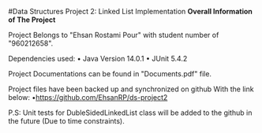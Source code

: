 #Data Structures Project 2: Linked List Implementation
**Overall Information of The Project**

Project Belongs to "Ehsan Rostami Pour" with student number of "960212658".

Dependencies used:
	• Java Version 14.0.1
	• JUnit 5.4.2

Project Documentations can be found in "Documents.pdf" file.

Project files have been backed up and synchronized on github With the link below:
	•https://github.com/EhsanRP/ds-project2

P.S: Unit tests for DubleSidedLinkedList class will be added to the github in the future (Due to time constraints).
